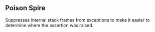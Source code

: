## Poison Spire

Suppresses internal stack frames from exceptions to make it easier to determine where the assertion was raised.
